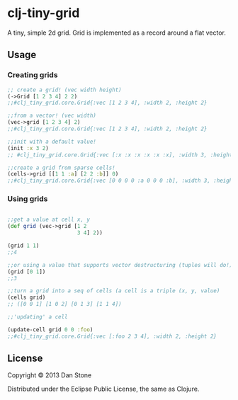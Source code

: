 # clj-tiny-grid

A tiny, simple 2d grid. Grid is implemented as a record around a flat vector.

## Usage

### Creating grids

``` clojure 
;; create a grid! (vec width height)
(->Grid [1 2 3 4] 2 2)
;;#clj_tiny_grid.core.Grid{:vec [1 2 3 4], :width 2, :height 2}

;;from a vector! (vec width)
(vec->grid [1 2 3 4] 2)
;;#clj_tiny_grid.core.Grid{:vec [1 2 3 4], :width 2, :height 2}

;;init with a default value!
(init :x 3 2)
;; #clj_tiny_grid.core.Grid{:vec [:x :x :x :x :x :x], :width 3, :height 2}

;;create a grid from sparse cells!
(cells->grid [[1 1 :a] [2 2 :b]] 0)
;;#clj_tiny_grid.core.Grid{:vec [0 0 0 0 :a 0 0 0 :b], :width 3, :height 3}

```

### Using grids

```clojure

;;get a value at cell x, y
(def grid (vec->grid [1 2
                      3 4] 2))

(grid 1 1)
;;4

;;or using a value that supports vector destructuring (tuples will do!)
(grid [0 1])
;;3

;;turn a grid into a seq of cells (a cell is a triple (x, y, value)
(cells grid)
;; ([0 0 1] [1 0 2] [0 1 3] [1 1 4])

;;'updating' a cell

(update-cell grid 0 0 :foo)
;;#clj_tiny_grid.core.Grid{:vec [:foo 2 3 4], :width 2, :height 2}

```

## License

Copyright © 2013 Dan Stone

Distributed under the Eclipse Public License, the same as Clojure.
